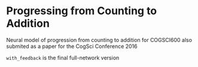 # Progressing from Counting to Addition
Neural model of progression from counting to addition for COGSCI600
also submited as a paper for the CogSci Conference 2016

`with_feedback` is the final full-network version
